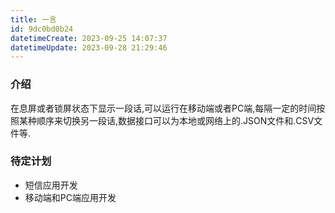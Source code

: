 ```yaml
---
title: 一言
id: 9dc0bd0b24
datetimeCreate: 2023-09-25 14:07:37
datetimeUpdate: 2023-09-28 21:29:46
---
```

### 介绍
在息屏或者锁屏状态下显示一段话,可以运行在移动端或者PC端,每隔一定的时间按照某种顺序来切换另一段话,数据接口可以为本地或网络上的.JSON文件和.CSV文件等.

### 待定计划
- 短信应用开发
- 移动端和PC端应用开发